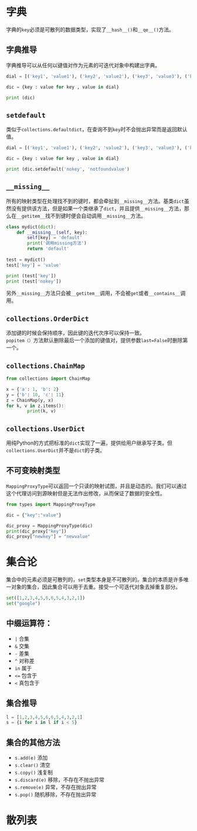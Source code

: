 # 字典
字典的`key`必须是可散列的数据类型，实现了`__hash__()`和`__qe__()`方法。
## 字典推导
字典推导可以从任何以键值对作为元素的可迭代对象中构建出字典。

```py
dial = [('key1', 'value1'), ('key2', 'value2'), ('key3', 'value3'), ('key4', 'value4')]

dic = {key : value for key , value in dial}

print (dic)
```
## `setdefault`
类似于`collections.defaultdict`，在查询不到`key`时不会抛出异常而是返回默认值。

```py
dial = [('key1', 'value1'), ('key2', 'value2'), ('key3', 'value3'), ('key4', 'value4')]

dic = {key : value for key , value in dial}

print (dic.setdefault('nokey', 'notfoundvalue')
```

## `__missing__`
所有的映射类型在处理找不到的键时，都会牵扯到`__missing__`方法。基类`dict`虽然没有提供该方法，但是如果一个类继承了`dict`，并且提供`__missing__`方法，那么在`__getitem__`找不到键时便会自动调用`__missing__`方法。

```py
class mydict(dict):
    def __missing__(self, key):
        self[key] = 'default'
        print('调用missing方法')
        return 'default'
    
test = mydict()
test['key'] = 'value'

print (test['key'])
print (test['nokey'])
```

另外`__missing__`方法只会被`__getitem__`调用，不会被`get`或者`__contains__`调用。

## `collections.OrderDict`
添加键的时候会保持顺序，因此键的迭代次序可以保持一致。   
`popitem（）`方法默认删除最后一个添加的键值对，提供参数`last=False`时删除第一个。

## `collections.ChainMap`

```py
from collections import ChainMap

x = {'a': 1, 'b': 2}
y = {'b': 10, 'c': 11}
z = ChainMap(y, x)
for k, v in z.items():
        print(k, v)
```

## `collections.UserDict`
用纯Python的方式把标准的`dict`实现了一遍，提供给用户继承写子类。但`collections.UserDict`并不是`dict`的子类。

## 不可变映射类型
`MappingProxyType`可以返回一个只读的映射试图，并且是动态的。我们可以通过这个代理访问到源映射但是无法作出修改，从而保证了数据的安全性。

```py
from types import MappingProxyType

dic = {"key":"value"}

dic_proxy = MappingProxyType(dic)
print(dic_proxy["key"])
dic_proxy["newkey"] = "newvalue"
```

# 集合论
集合中的元素必须是可散列的，`set`类型本身是不可散列的。集合的本质是许多唯一对象的集合，因此集合可以用于去重。接受一个可迭代对象去掉重复部分。

```py
set([1,2,3,4,5,6,6,5,4,3,2,1])
set("google")   
```

## 中缀运算符：
+ `|` 合集
+ `&` 交集
+ `-` 差集
+ `^` 对称差
+ `in` 属于
+ `<=` 包含于
+ `<` 真包含于

## 集合推导

```py
l = [1,2,3,4,5,6,6,5,4,3,2,1]
s = {i for i in l if i < 5}
```

## 集合的其他方法
+ `s.add(e)` 添加
+ `s.clear()` 清空
+ `s.copy()` 浅复制
+ `s.discard(e)` 移除，不存在不抛出异常
+ `s.remove(e)` 异常，不存在抛出异常
+ `s.pop()`	随机移除，不存在抛出异常

# 散列表